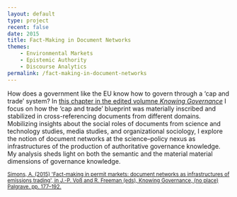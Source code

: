 ```yaml
---
layout: default
type: project
recent: false
date: 2015
title: Fact-Making in Document Networks
themes: 
    - Environmental Markets
    - Epistemic Authority
    - Discourse Analytics
permalink: /fact-making-in-document-networks
---
```


How does a government like the EU know how to govern through a ‘cap and trade’ system? In [this chapter in the edited volumne *Knowing Governance*](https://doi.org/10.1332/030557321X16225469993170) I focus on how the ‘cap and trade’ blueprint was materially inscribed and stabilized in cross-referencing documents from different domains. Mobilizing insights about the social roles of documents from science and technology studies, media studies, and organizational sociology, I explore the notion of document networks at the science–policy nexus as infrastructures of the production of authoritative governance knowledge. My analysis sheds light on both the semantic and the material material dimensions of governance knowledge.

<small>
    <a href="https://doi.org/10.1332/030557321X16225469993170">
        Simons, A. (2015) 'Fact-making in permit markets: document networks as infrastructures of emissions trading', in J.-P. Voß and R. Freeman (eds), Knowing Governance, (no place) Palgrave. pp. 177–192.
    </a>
</small>